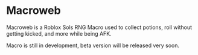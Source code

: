 # Macroweb
Macroweb is a Roblox Sols RNG Macro used to collect potions, roll without getting kicked, and more while being AFK.

Macro is still in development, beta version will be released very soon.
